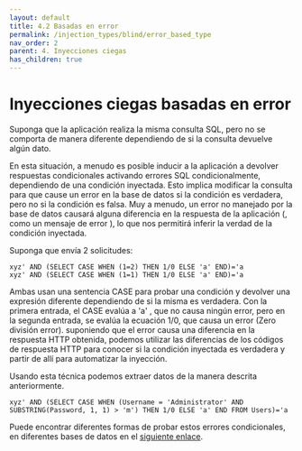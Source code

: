 ```yaml
---
layout: default
title: 4.2 Basadas en error
permalink: /injection_types/blind/error_based_type
nav_order: 2
parent: 4. Inyecciones ciegas
has_children: true
---
```


# Inyecciones ciegas basadas en error

Suponga que la aplicación realiza la misma consulta SQL, pero no se comporta de manera diferente dependiendo de si la consulta devuelve algún dato.

En esta situación, a menudo es posible inducir a la aplicación a devolver respuestas condicionales activando errores SQL condicionalmente, dependiendo de una condición inyectada. Esto implica modificar la consulta para que cause un error en la base de datos si la condición es verdadera, pero no si la condición es falsa. Muy a menudo, un error no manejado por la base de datos causará alguna diferencia en la respuesta de la aplicación (, como un mensaje de error ), lo que nos permitirá inferir la verdad de la condición inyectada.

Suponga que envía 2 solicitudes: 
```  
xyz' AND (SELECT CASE WHEN (1=2) THEN 1/0 ELSE 'a' END)='a 
xyz' AND (SELECT CASE WHEN (1=1) THEN 1/0 ELSE 'a' END)='a
```  
Ambas usan una sentencia CASE para probar una condición y devolver una expresión diferente dependiendo de si la misma es verdadera. Con la primera entrada, el CASE evalúa a 'a' , que no causa ningún error, pero en la segunda entrada, se evalúa la ecuación 1/0, que causa un error (Zero división error). suponiendo que el error causa una diferencia en la respuesta HTTP obtenida, podemos utilizar las diferencias de los códigos de respuesta HTTP para conocer si la condición inyectada es verdadera y partir de allí para automatizar la inyección.

Usando esta técnica podemos extraer datos de la manera descrita anteriormente. 
```  
xyz' AND (SELECT CASE WHEN (Username = 'Administrator' AND SUBSTRING(Password, 1, 1) > 'm') THEN 1/0 ELSE 'a' END FROM Users)='a
```  

Puede encontrar diferentes formas de probar estos errores condicionales, en diferentes bases de datos en el [siguiente enlace](https://portswigger.net/web-security/sql-injection/cheat-sheet).